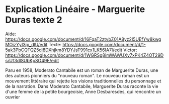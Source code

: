 # Explication Linéaire - Marguerite Duras texte 2

Aide: https://docs.google.com/document/d/16FqaT2ztvbZ01A8yz2I5UEfYw8kwgMOizYyI3ip_dlU/edit
Texte: https://docs.google.com/document/d/1-5ak3PbCQTQZ5di8DXhjkm8YDYJsT991cx1LK56IA7I/edit
Victor: https://docs.google.com/document/d/1WGRSg8imWAWUXv7xPK4Z4OT29DsrU13dlSUbKp8O49E/edit

Paru en 1958, Moderato Cantabile est un roman de Marguerite Duras, une des auteurs pionniers du "nouveau roman". Le nouveau roman est un mouvement littéraire qui rejette les visions traditionnelles du personnage et de la narration. Dans Moderato Cantabile, Marguerite Duras raconte la vie d'une femme de la petite bourgeoisie, Anne Desbaresdes, qui rencontre un ouvrier  
<!--stackedit_data:
eyJoaXN0b3J5IjpbNDc4NzQwMjc3LDEwMjIxMjU2NzEsMTYyOD
IwNTE5LC0xMTcyNTkzMDcsLTE3MTkwNjU1NzksMTc2MjE3NDYz
LDE3NjIxNzQ2MywxNzgwMTg5MjAxLC0xNTM3MjMyNjg0LDIwMj
ExNjc4MjddfQ==
-->